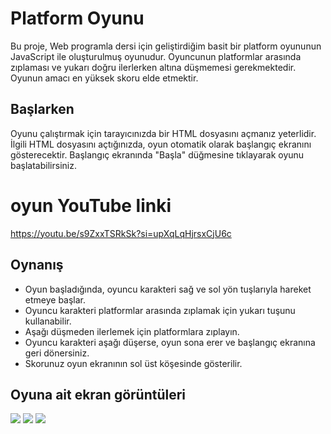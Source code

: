 # Platform Oyunu

Bu proje, Web programla dersi için geliştirdiğim basit bir platform oyununun JavaScript ile oluşturulmuş oyunudur. Oyuncunun platformlar arasında zıplaması ve yukarı doğru ilerlerken altına düşmemesi gerekmektedir. Oyunun amacı en yüksek skoru elde etmektir.

## Başlarken

Oyunu çalıştırmak için tarayıcınızda bir HTML dosyasını açmanız yeterlidir. İlgili HTML dosyasını açtığınızda, oyun otomatik olarak başlangıç ekranını gösterecektir. Başlangıç ekranında "Başla" düğmesine tıklayarak oyunu başlatabilirsiniz.

 # oyun YouTube linki

 https://youtu.be/s9ZxxTSRkSk?si=upXqLqHjrsxCjU6c

## Oynanış

- Oyun başladığında, oyuncu karakteri sağ ve sol yön tuşlarıyla hareket etmeye başlar.
- Oyuncu karakteri platformlar arasında zıplamak için yukarı tuşunu kullanabilir.
- Aşağı düşmeden ilerlemek için platformlara zıplayın.
- Oyuncu karakteri aşağı düşerse, oyun sona erer ve başlangıç ekranına geri dönersiniz.
- Skorunuz oyun ekranının sol üst köşesinde gösterilir.

## Oyuna ait ekran görüntüleri 

![](https://github.com/musrates/platformoyunu/assets/120391517/f8716fe9-347a-47fc-ab58-86c320a70b34)
![](https://github.com/musrates/platformoyunu/assets/120391517/83df6cbe-1f47-44d1-b1c1-c7b735402ae4)
![](https://github.com/musrates/platformoyunu/assets/120391517/6db7a629-8686-4db7-8afc-ad17f5362e7f)

